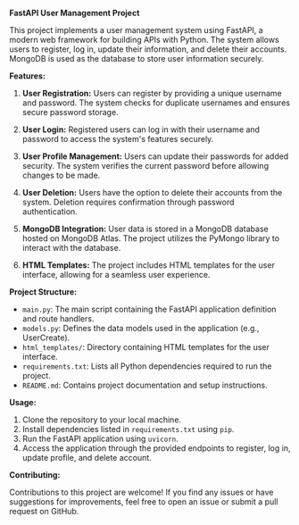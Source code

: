 
**FastAPI User Management Project**

This project implements a user management system using FastAPI, a modern web framework for building APIs with Python. The system allows users to register, log in, update their information, and delete their accounts. MongoDB is used as the database to store user information securely.

**Features:**

1. **User Registration:** Users can register by providing a unique username and password. The system checks for duplicate usernames and ensures secure password storage.

2. **User Login:** Registered users can log in with their username and password to access the system's features securely.

3. **User Profile Management:** Users can update their passwords for added security. The system verifies the current password before allowing changes to be made.

4. **User Deletion:** Users have the option to delete their accounts from the system. Deletion requires confirmation through password authentication.

5. **MongoDB Integration:** User data is stored in a MongoDB database hosted on MongoDB Atlas. The project utilizes the PyMongo library to interact with the database.

6. **HTML Templates:** The project includes HTML templates for the user interface, allowing for a seamless user experience.

**Project Structure:**

- `main.py`: The main script containing the FastAPI application definition and route handlers.
- `models.py`: Defines the data models used in the application (e.g., UserCreate).
- `html_templates/`: Directory containing HTML templates for the user interface.
- `requirements.txt`: Lists all Python dependencies required to run the project.
- `README.md`: Contains project documentation and setup instructions.

**Usage:**

1. Clone the repository to your local machine.
2. Install dependencies listed in `requirements.txt` using `pip`.
3. Run the FastAPI application using `uvicorn`.
4. Access the application through the provided endpoints to register, log in, update profile, and delete account.

**Contributing:**

Contributions to this project are welcome! If you find any issues or have suggestions for improvements, feel free to open an issue or submit a pull request on GitHub.

